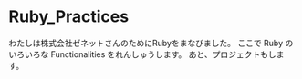 # Ruby_Practices
わたしは株式会社ゼネットさんのためにRubyをまなびました。
ここで Ruby のいろいろな Functionalities をれんしゅうします。
あと、プロジェクトもします。

